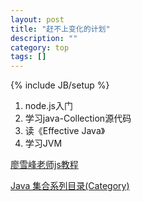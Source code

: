 ```yaml
---
layout: post
title: "赶不上变化的计划"
description: ""
category: top
tags: []
---
```

{% include JB/setup %}

1. node.js入门
2. 学习java-Collection源代码
3. 读《Effective Java》
4. 学习JVM

[廖雪峰老师js教程](https://www.liaoxuefeng.com/wiki/001434446689867b27157e896e74d51a89c25cc8b43bdb3000/001434501245426ad4b91f2b880464ba876a8e3043fc8ef000)

[Java 集合系列目录(Category)](http://www.cnblogs.com/skywang12345/p/3323085.html)
